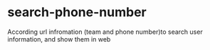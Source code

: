 # search-phone-number
According url infromation (team and phone number)to search user information, and show them in web
